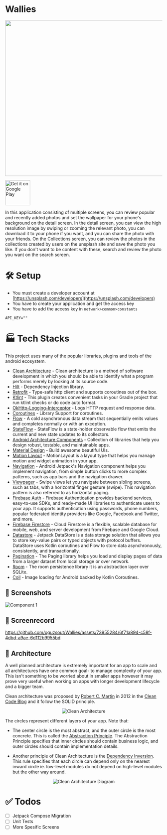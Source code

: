 # Wallies

<p align="center"><img src=https://user-images.githubusercontent.com/73955284/233776416-58b37197-180c-4fa3-b2e7-4da14733431e.png width="700" height="500">

<a href='https://play.google.com/store/apps/details?id=com.oguzdogdu.wallieshd&pcampaignid=pcampaignidMKT-Other-global-all-co-prtnr-py-PartBadge-Mar2515-1'><img alt='Get it on Google Play' src='https://play.google.com/intl/en_us/badges/static/images/badges/en_badge_web_generic.png' height='80' /></a>


In this application consisting of multiple screens, you can review popular and recently added photos and set the wallpaper for your phone's background on the detail screen. In the detail screen, you can view the high resolution image by swiping or zooming the relevant photo, you can download it to your phone if you want, and you can share the photo with your friends. On the Collections screen, you can review the photos in the collections created by users on the unsplash site and save the photo you like. If you don't want to be content with these, search and review the photo you want on the search screen.

# 🛠️ Setup
- You must create a developer account at [https://unsplash.com/developers](https://unsplash.com/developers)
- You have to create your application and get the access key
- You have to add the access key in `network>common>constants`
```
API_KEY=""
```

# 🏭 Tech Stacks
This project uses many of the popular libraries, plugins and tools of the android ecosystem.
- [Clean Architecture](https://developer.android.com/topic/architecture) - Clean architecture is a method of software development in which you should be able to identify what a program performs merely by looking at its source code.
- [Hilt](https://dagger.dev/hilt/) - Dependency Injection library.
- [Retrofit](https://square.github.io/retrofit/) - Type-safe http client and supports coroutines out of the box.
- [Ktlint](https://github.com/jlleitschuh/ktlint-gradle) - This plugin creates convenient tasks in your Gradle project that run ktlint checks or do code auto format.
- [OkHttp-Logging-Interceptor](https://github.com/square/okhttp/blob/master/okhttp-logging-interceptor/README.md) - Logs HTTP request and response data.
- [Coroutines](https://github.com/Kotlin/kotlinx.coroutines) - Library Support for coroutines.
- [Flow](https://kotlin.github.io/kotlinx.coroutines/kotlinx-coroutines-core/kotlinx.coroutines.flow/-flow/) - A cold asynchronous data stream that sequentially emits values and completes normally or with an exception.
- [StateFlow](https://developer.android.com/kotlin/flow/stateflow-and-sharedflow) - StateFlow is a
  state-holder observable flow that emits the current and new state updates to its collectors.
- [Android Architecture Components](https://developer.android.com/topic/libraries/architecture) - Collection of libraries that help you design robust, testable, and maintainable apps.
- [Material Design](https://material.io/develop/android/docs/getting-started/) - Build awesome beautiful UIs.
- [Motion Layout](https://developer.android.com/develop/ui/views/animations/motionlayout) - MotionLayout is a layout type that helps you manage motion and widget animation in your app.
- [Navigation](https://developer.android.com/guide/navigation/navigation-getting-started) - Android Jetpack's Navigation component helps you implement navigation, from simple button clicks to more complex patterns, such as app bars and the navigation drawer.
- [Viewpager](https://developer.android.com/guide/navigation/advanced/swipe-view) - Swipe views let you navigate between sibling screens, such as tabs, with a horizontal finger gesture (swipe). This navigation pattern is also referred to as horizontal paging.
- [Firebase Auth](https://firebase.google.com/docs/auth) - Firebase Authentication provides backend services, easy-to-use SDKs, and ready-made UI libraries to authenticate users to your app. It supports authentication using passwords, phone numbers, popular federated identity providers like Google, Facebook and Twitter, and more.
- [Firebase Firestore](https://firebase.google.com/docs/firestore) - Cloud Firestore is a flexible, scalable database for mobile, web, and server development from Firebase and Google Cloud.
- [Datastore](https://developer.android.com/topic/libraries/architecture/datastore) - Jetpack DataStore is a data storage solution that allows you to store key-value pairs or typed objects with protocol buffers. DataStore uses Kotlin coroutines and Flow to store data asynchronously, consistently, and transactionally.
- [Pagination](https://developer.android.com/topic/libraries/architecture/paging/v3-overview) - The Paging library helps you load and display pages of data from a larger dataset from local storage or over network.
- [Room](https://developer.android.com/training/data-storage/room) - The room persistence library it is an abstraction layer over SQLite.
- [Coil](https://github.com/coil-kt/coil) - Image loading for Android backed by Kotlin Coroutines.

## 📸 Screenshots
![Component 1](https://github.com/oguzsout/Wallies/assets/73955284/004ce7ba-c6d6-42e9-9259-de51d4920a4b)
## 🎥 Screenrecord

https://github.com/oguzsout/Wallies/assets/73955284/6f71a894-c58f-4dbd-a9ae-6d112b9955bd

## 📐 Architecture
A well planned architecture is extremely important for an app to scale and all architectures have one common goal- to manage complexity of your app. This isn't something to be worried about in smaller apps however it may prove very useful when working on apps with longer development lifecycle and a bigger team.

Clean architecture was proposed by [Robert C. Martin](https://en.wikipedia.org/wiki/Robert_C._Martin) in 2012 in the [Clean Code Blog](http://blog.cleancoder.com/uncle-bob/2012/08/13/the-clean-architecture.html) and it follow the SOLID principle.

<p align="center"><img src="https://user-images.githubusercontent.com/73955284/235376514-a93cdacd-5b50-4f67-ac8d-8cf6456303fc.jpg" alt="Clean Architecture"></p>

The circles represent different layers of your app. Note that:

- The center circle is the most abstract, and the outer circle is the most concrete. This is called the [Abstraction Principle](https://en.wikipedia.org/wiki/Abstraction_principle_computer_programming). The Abstraction Principle specifies that inner circles should contain business logic, and outer circles should contain implementation details.

- Another principle of Clean Architecture is the [Dependency Inversion](https://en.wikipedia.org/wiki/Dependency_inversion_principle). This rule specifies that each circle can depend only on the nearest inward circle ie. low-level modules do not depend on high-level modules but the other way around.

<p align="center"><img src="https://user-images.githubusercontent.com/73955284/235376390-e2ab1adc-0569-4601-9995-ddac08c27a5e.png" alt="Clean Architecture Diagram"></p>

# ✅ Todos
- [ ] Jetpack Compose Migration
- [ ] Unit Tests
- [ ] More Spesific Screens
